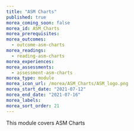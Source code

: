 ```yaml
---
title: "ASM Charts"
published: true
morea_coming_soon: false
morea_id: ASM_Charts
morea_prerequisites:
morea_outcomes:
  - outcome-asm-charts
morea_readings:
  - reading-asm-charts
morea_experiences:
morea_assessments:
  - assessment-asm-charts
morea_type: module
morea_icon_url: /morea/ASM_Charts/ASM_logo.png
morea_start_date: "2021-07-12"
morea_end_date: "2021-07-16"
morea_labels:
morea_sort_order: 21
---
```


This module covers ASM Charts
